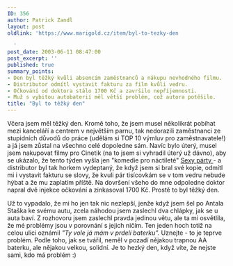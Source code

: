 ```yaml
---
ID: 356
author: Patrick Zandl
layout: post
oldlink: 'https://www.marigold.cz/item/byl-to-tezky-den

  '
post_date: 2003-06-11 08:47:00
post_excerpt: ''
published: true
summary_points:
- Den byl těžký kvůli absencím zaměstnanců a nákupu nevhodného filmu.
- Distributor odmítl vystavit fakturu za film kvůli vedru.
- Očkování od doktora stálo 1700 Kč a završilo nepříjemnosti.
- Muž s vybitou autobaterií měl větší problém, což autora potěšilo.
title: "Byl to těžký den"
---
```


<p>
Včera jsem měl těžký den. Kromě toho, že jsem musel několikrát pobíhat mezi kanceláří a centrem v největším parnu, tak nedorazili zaměstnanci ze stupidních důvodů do práce (udělám si TOP 10 výmluv pro zaměstnavatele!) a já jsem zůstal na všechno celé dopoledne sám. Navíc bylo úterý, musel jsem nakupovat filmy pro Cinetik (na to jsem si vyhradil úterý už dávno), aby se ukázalo, že tento týden vyšla jen "komedie pro náctileté" <A href="http://www.cinetik.cz/DetailPage.asp?DPG=3689">Sexy párty </A>- a distributor byl tak horkem vydeptaný, že když jsem si bral své kopie, odmítl mi i vystavit fakturu se slovy, že kvuli pár tisícovkám se v tom vedru nebude hýbat a že mu zaplatím příště. Na dovršení všeho do mne odpoledne doktor napral dvě injekce očkování a zinkasoval 1700 Kč. Prostě to byl těžký den. </p>

<p>
Už to vypadalo, že mi ho jen tak nic nezlepší, jenže když jsem šel po Antala Staška ke svému autu, zcela náhodou jsem zaslechl dva chlápky, jak se u auta baví. Z rozhovoru jsem zaslechl pravda jedinou větu, ale ta mi osvětlila, že mé problémy jsou v porovnání s jejich ničím. Ten jeden hoch totiž na celou ulici oznámil <EM>"Ty vole já mám v prdeli baterku".</EM> Uznejte - to je teprve problém. Podle toho, jak se tvářil, neměl v pozadí nějakou trapnou AA baterku, ale nějakou velkou, solidní. Je to hezký den, když víte, že nejste sami, kdo má problém :)</p>